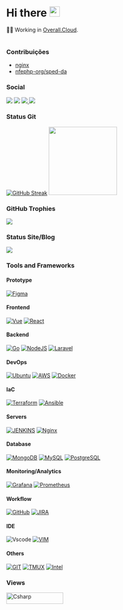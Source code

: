 <h1><b>Hi there <img src="https://user-images.githubusercontent.com/5679180/79618120-0daffb80-80be-11ea-819e-d2b0fa904d07.gif" width="27px"></b></h1> 
👨‍💻 Working in <a href="https://overall.cloud">Overall.Cloud</a>.
<br><br>

<div>
 <h3>Contribuições</h3>
 <ul>
  <li><a href="https://github.com/nginx/nginx/pull/302/commits" target="_Blank">nginx</li>
  <li><a href="https://github.com/nfephp-org/sped-da/commit/1f01266cf78fb3cb61ffb87882ae98693116cb27" target="_Blank">nfephp-org/sped-da</a></li>
 </ul>
</div>

 <div>   
   <h3> Social</h3>
 <a href="mailto:gu.sta.vo@hotmail.com"><img src="https://img.shields.io/badge/Microsoft_Outlook-0078D4?style=for-the-badge&logo=microsoft-outlook&logoColor=white" target="_blank"></a> <a href="https://www.linkedin.com/in/gustavokennedy/" target="_blank"><img src="https://img.shields.io/badge/-LinkedIn-%230077B5?style=for-the-badge&logo=linkedin&logoColor=white" target="_blank"></a> <a href="https://api.whatsapp.com/send?phone=5547991423831" target="_blank">
<img src="https://img.shields.io/badge/WhatsApp-25D366?style=for-the-badge&logo=whatsapp&logoColor=white">
<a href="https://discord.com/users/8233" target="_blank"><img src="https://img.shields.io/badge/Discord-7289DA?style=for-the-badge&logo=discord&logoColor=white"    target="_blank"></a> 
<!-- <a href="https://twitter.com/GustavoRenkel" target="_blank"><img src="https://img.shields.io/twitter/follow/GustavoRenkel?style=for-the-badge">-->
 <br>
                        
 
 <h3> Status Git</h3>
<div>

 <a href="https://github.com/gustavokennedy/">
<a href="https://git.io/streak-stats"><img src="https://github-readme-streak-stats.herokuapp.com?user=gustavokennedy&locale=pt_BR" alt="GitHub Streak" /></a>
 <img height="180em" src="https://github-readme-stats.vercel.app/api/top-langs/?username=gustavokennedy&layout=compact&langs_count=7&theme=dark"/>
 <h3>GitHub Trophies</h3>
<a href="https://renkel.com.br"><img src="https://github-profile-trophy.vercel.app/?username=gustavokennedy&theme=light&margin-w=5&margin-h=5"/></a>    
</div> 
 <h3>Status Site/Blog</h3>
 <a href="https://renkel.com.br"><img src="https://img.shields.io/website?down_message=Offline&style=flat-square&up_message=Online&url=https://renkel.com.br"></a>

     
    

### Tools and Frameworks

#### Prototype
[![Figma](https://img.shields.io/badge/Figma-F24E1E?style=for-the-badge&logo=figma&logoColor=white&link=https://github.com/gustavokennedy)](https://github.com/gustavokennedy) 
          
#### Frontend
[![Vue](https://img.shields.io/badge/Vue.js-35495E?style=for-the-badge&logo=vue.js&logoColor=4FC08D&link=https://github.com/gustavokennedy)](https://github.com/gustavokennedy)  [![React](https://img.shields.io/badge/-React-black?style=for-the-badge&logo=react&link=https://github.com/gustavokennedy)](https://github.com/gustavokennedy) 
          
#### Backend
[![Go](https://img.shields.io/badge/Go-00ADD8?style=for-the-badge&logo=go&logoColor=white&link=https://github.com/gustavokennedy)](https://github.com/gustavokennedy) 
[![NodeJS](https://img.shields.io/badge/Node.js-43853D?style=for-the-badge&logo=node.js&logoColor=white&link=https://github.com/gustavokennedy)](https://github.com/gustavokennedy) 
[![Laravel]( https://img.shields.io/badge/Laravel-FF2D20?style=for-the-badge&logo=laravel&logoColor=white&link=https://github.com/gustavokennedy)](https://github.com/gustavokennedy) 
 
#### DevOps
[![Ubuntu](https://img.shields.io/badge/Ubuntu-E95420?style=for-the-badge&logo=ubuntu&logoColor=white&link=https://github.com/gustavokennedy)](https://github.com/gustavokennedy) 
[![AWS](https://img.shields.io/badge/Amazon_AWS-FF9900?style=for-the-badge&logo=amazonaws&logoColor=white&link=https://github.com/gustavokennedy)](https://github.com/gustavokennedy)
[![Docker](https://img.shields.io/badge/-Docker-black?style=for-the-badge&logo=docker&link=https://github.com/gustavokennedy)](https://github.com/gustavokennedy) 

#### IaC 

 [![Terraform](https://img.shields.io/badge/terraform-%235835CC.svg?style=for-the-badge&logo=terraform&logoColor=white&link=https://github.com/gustavokennedy)](https://github.com/gustavokennedy)
  [![Ansible](https://img.shields.io/badge/ansible-%231A1918.svg?style=for-the-badge&logo=ansible&logoColor=white&link=https://github.com/gustavokennedy)](https://github.com/gustavokennedy)      
          
#### Servers 
[![JENKINS](https://img.shields.io/badge/Jenkins-D24939?style=for-the-badge&logo=Jenkins&logoColor=white&link=https://github.com/gustavokennedy)](https://github.com/gustavokennedy)
 [![Nginx](https://img.shields.io/badge/nginx-%23009639.svg?style=for-the-badge&logo=nginx&logoColor=white&link=https://github.com/gustavokennedy)](https://github.com/gustavokennedy)
 
#### Database
[![MongoDB](https://img.shields.io/badge/MongoDB-4EA94B?style=for-the-badge&logo=mongodb&logoColor=white&link=https://github.com/gustavokennedy)](https://github.com/gustavokennedy)
[![MySQL](https://img.shields.io/badge/MySQL-005C84?style=for-the-badge&logo=mysql&logoColor=white&link=https://github.com/gustavokennedy)](https://github.com/gustavokennedy)
[![PostgreSQL](https://img.shields.io/badge/PostgreSQL-316192?style=for-the-badge&logo=postgresql&logoColor=white&link=https://github.com/gustavokennedy)](https://github.com/gustavokennedy)
 
#### Monitoring/Analytics
[![Grafana](https://img.shields.io/badge/grafana-%23F46800.svg?style=for-the-badge&logo=grafana&logoColor=white&link=https://github.com/gustavokennedy)](https://github.com/gustavokennedy)
[![Prometheus](https://img.shields.io/badge/Prometheus-E6522C?style=for-the-badge&logo=Prometheus&logoColor=white&link=https://github.com/gustavokennedy)](https://github.com/gustavokennedy)
          
#### Workflow  
[![GitHub](https://img.shields.io/badge/GitHub-100000?style=for-the-badge&logo=github&logoColor=white)](https://github.com/gustavokennedy)
[![JIRA](https://img.shields.io/badge/Jira-0052CC?style=for-the-badge&logo=Jira&logoColor=white&link=https://github.com/gustavokennedy)](https://github.com/gustavokennedy)
 
#### IDE
![Vscode](https://img.shields.io/badge/Vscode-007ACC?style=for-the-badge&logo=visual-studio-code&logoColor=white)
[![VIM](https://img.shields.io/badge/VIM-%2311AB00.svg?&style=for-the-badge&logo=vim&logoColor=white&link=https://github.com/gustavokennedy)](https://github.com/gustavokennedy)
 
#### Others

[![GIT](https://img.shields.io/badge/GIT-E44C30?style=for-the-badge&logo=git&logoColor=white&link=https://github.com/gustavokennedy)](https://github.com/gustavokennedy)
[![TMUX](https://img.shields.io/badge/tmux-1BB91F?style=for-the-badge&logo=tmux&logoColor=white&link=https://github.com/gustavokennedy)](https://github.com/gustavokennedy)
[![Intel](https://img.shields.io/badge/Intel-Core_i5_12th-0071C5?style=for-the-badge&logo=intel&logoColor=white&link=https://github.com/gustavokennedy)](https://github.com/gustavokennedy)
 
          
### Views 
 <div>

  <img align="center" alt="Csharp" height="30" width="150" src="https://komarev.com/ghpvc/?username=gustavokennedy&color=green" alt="gustavokennedy" /> <br>

 </div>  
